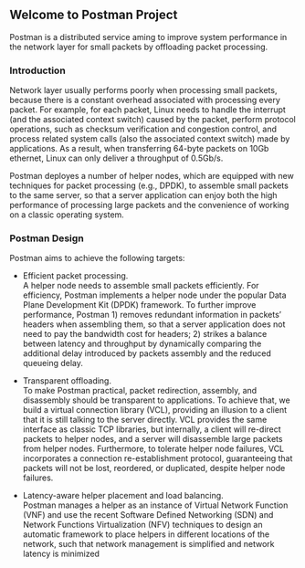 ## Welcome to Postman Project

Postman is a distributed service aming to improve system performance in the network layer for small packets
by offloading packet processing.

### Introduction

Network layer usually performs poorly when processing small packets, because there is a constant overhead
associated with processing every packet. For example, for each packet, Linux needs to handle the interrupt
(and the associated context switch) caused by the packet, perform protocol operations, such as checksum
verification and congestion control, and process related system calls (also the associated context switch)
made by applications. As a result, when transferring 64-byte packets on 10Gb ethernet, Linux can only
deliver a throughput of 0.5Gb/s.

Postman deployes a number of helper nodes, which are equipped
with new techniques for packet processing (e.g., DPDK), to assemble small packets to the same server,
so that a server application can
enjoy both the high performance of processing large packets and the convenience of working on a classic
operating system.

### Postman Design

Postman aims to achieve the following targets:

- Efficient packet processing.  
A helper node needs to assemble small packets efficiently. For efficiency,
Postman implements a helper node under the popular Data Plane Development Kit (DPDK) framework.
To further improve performance, Postman 1) removes redundant information in packets’ headers when
assembling them, so that a server application does not need to pay the bandwidth cost for headers; 2)
strikes a balance between latency and throughput by dynamically
comparing the additional delay introduced by packets assembly and the reduced queueing delay.

- Transparent offloading.  
To make Postman practical, packet redirection, assembly, and disassembly should
be transparent to applications. To achieve that, we build a virtual connection library (VCL),
providing an illusion to a client that it is still talking to the server directly. VCL provides the same
interface as classic TCP libraries, but internally, a client will re-direct packets to helper nodes, and a
server will disassemble large packets from helper nodes. Furthermore, to tolerate helper node failures,
VCL incorporates a connection re-establishment protocol, guaranteeing that packets will not be lost, reordered,
or duplicated, despite helper node failures.

- Latency-aware helper placement and load balancing.  
Postman manages a helper as an instance of Virtual
Network Function (VNF) and use the recent Software Defined Networking (SDN) and Network Functions
Virtualization (NFV) techniques to design an automatic framework to place helpers in different locations
of the network, such that network management is simplified and network latency is minimized
